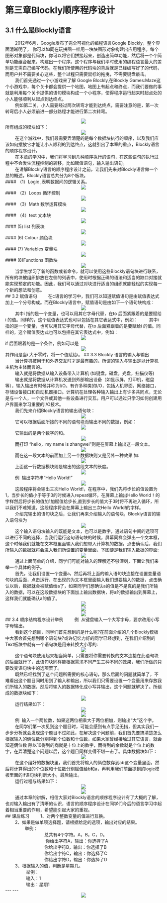 # 第三章Blockly顺序程序设计
## 3.1 什么是Blockly语言
&nbsp;&nbsp;&nbsp;&nbsp;&nbsp;&nbsp;&nbsp;&nbsp;2012年6月，Google发布了完全可视化的编程语言Google Blockly，整个界面清晰明了， 你可以如同在玩拼图一样用一块块图形对象构建出应用程序。每个图形对象都是代码块，你可以将它们拼接起来，创造出简单功能，然后将一个个简单功能组合起来，构建出一个程序。这个程序与我们平时使用的编程语言最大的差别是无需自己编写代码，在我们所使用的代码块的背后就是已经编写好了的代码，而用户并不需要关心这些，整个过程只需要鼠标的拖曳，不需要键盘敲击。<br>
&nbsp;&nbsp;&nbsp;&nbsp;&nbsp;&nbsp;&nbsp;&nbsp;我们首先通过一个小游戏来了解 Google Blockly,在Blockly Games:Maze这个小游戏中，每个关卡都会提供一个地图，地图上有起点和终点，而我们要做的事就是利用每个关卡提供的语句模块构成一个小程序，使得程序运行起来时起点处的小人能够顺利从起点到达终点。<br>
&nbsp;&nbsp;&nbsp;&nbsp;&nbsp;&nbsp;&nbsp;&nbsp;例如第二关，小人需要经过两次转弯才能到达终点，需要注意的是，第一次转弯后小人必须前进一部分路程才能进行第二次转弯。<br>
<center><img src="/assets/p25.png"/></center>
所有组成的模块如下：
<center><img src="/assets/p26.png"/></center>
&nbsp;&nbsp;&nbsp;&nbsp;&nbsp;&nbsp;&nbsp;&nbsp;在这个游戏中，我们最需要弄清楚的是每个数据块执行的顺序，以及我们应该如何摆放它才能让小人顺利的到达终点，这就引出了本章的重点，Blockly语言的顺序程序设计。<br>
&nbsp;&nbsp;&nbsp;&nbsp;&nbsp;&nbsp;&nbsp;&nbsp;在本章的学习中，我们将学习到几种顺序执行的语句，在这些语句的执行过程中不会发生流程控制的转移，比如赋值语句，输入输出语句。<br>
&nbsp;&nbsp;&nbsp;&nbsp;&nbsp;&nbsp;&nbsp;&nbsp;在讲解Blockly语言的顺序程序设计之前，让我们先来对Blockly语言做一个总的概述，Blockly语言总共分为8个板块。<br>
####  （1）Logic ,表明数据间的逻辑关系。
<center><img src="/assets/p27.png"/></center>
####  （2）Loops 循环控制
<center><img src="/assets/p28.png"/></center>
####  （3）Math 数学运算模块 
<center><img src="/assets/p29.png"/></center>
####  （4）text 文本块
<center><img src="/assets/p30.png"/></center>
####  (5) list 列表块
<center><img src="/assets/p31.png"/></center>
####  (6) Colour 颜色块
<center><img src="/assets/p32.png"/></center>
####  (7) Variables 变量块
<center><img src="/assets/p33.png"/></center>
#### (8)Functions 函数块
<center><img src="/assets/p34.png"/></center>
&nbsp;&nbsp;&nbsp;&nbsp;&nbsp;&nbsp;&nbsp;&nbsp;当学生学习了新的函数或者命令，就可以使用这些Blockly语句块进行联系，所有的块被组织排放在左侧的列表中，使用时根据正确的语法和适当的缺口对接就能实现预定的功能。因此，我们可以通过对块进行适当的组织就能轻松的实现每一个新的想法和创意。<br>
## 3.2 赋值语句
&nbsp;&nbsp;&nbsp;&nbsp;&nbsp;&nbsp;&nbsp;&nbsp;在c语言的学习中，我们可以知道赋值语句是由赋值表达式加上一个分号构成。而在Blockly语言中，赋值语句是由如下一个语句块构成：
<center><img src="/assets/p35.png"/></center>
&nbsp;&nbsp;&nbsp;&nbsp;&nbsp;&nbsp;&nbsp;&nbsp;其中i 指的是一个变量，也可以用其它字母代替，在to 后面紧跟着的是要赋给i 的值。同样的，这个赋值表达式也可以包括在其它表达式中，例如：
&nbsp;&nbsp;&nbsp;&nbsp;&nbsp;&nbsp;&nbsp;&nbsp;其中i 指的是一个变量，也可以用其它字母代替，在to 后面紧跟着的是要赋给i 的值。同样的，这个赋值表达式也可以包括在其它表达式中，例如：
<center><img src="/assets/p36.png"/></center>
if 后面跟着的是一个条件，例如可以是
<center><img src="/assets/p37.png"/></center>
其作用是当i 大于零时，将一个值赋给i。
## 3.3 Blockly 语言的输入与输出
&nbsp;&nbsp;&nbsp;&nbsp;&nbsp;&nbsp;&nbsp;&nbsp;当计算机被用于和外界交互时才是最有趣的，所谓的输入与输出是以计算机主机为主体而言的。<br>
&nbsp;&nbsp;&nbsp;&nbsp;&nbsp;&nbsp;&nbsp;&nbsp;输入就是将数据从输入设备带入计算机 (如键盘，磁盘，光盘，扫描仪等)<br>
&nbsp;&nbsp;&nbsp;&nbsp;&nbsp;&nbsp;&nbsp;&nbsp;输出就是将数据从计算机发送到外部输出设备（如显示屏，打印机，磁盘等），输入输出有时候并称为I/O。有许多种类的I/O，包括人机界面，网络接口，存储设备接口和自动机器接口。计算机在处理各种输入输出上有许多共同点，无论是与一个人，一个文件或其他一些设备进行交互。用户可以通过只学习如何创建用户界面来学习重要的I/O技术。<br>
&nbsp;&nbsp;&nbsp;&nbsp;&nbsp;&nbsp;&nbsp;&nbsp;我们先来介绍Blockly语言的输出语句块：
<center><img src="/assets/p38.png"/></center>
&nbsp;&nbsp;&nbsp;&nbsp;&nbsp;&nbsp;&nbsp;&nbsp;它可以根据后面所接的不同的语句块而输出不同的数据，例如：
<center><img src="/assets/p39.png"/></center>
&nbsp;&nbsp;&nbsp;&nbsp;&nbsp;&nbsp;&nbsp;&nbsp;它输出的是两个数字的和。
<center><img src="/assets/p40.png"/></center>
&nbsp;&nbsp;&nbsp;&nbsp;&nbsp;&nbsp;&nbsp;&nbsp;而打印
“hello，my name is zhangwei”则是在屏幕上输出这一段文本。
<center><img src="/assets/p41.png"/></center>
&nbsp;&nbsp;&nbsp;&nbsp;&nbsp;&nbsp;&nbsp;&nbsp;而在这一段文本的前面加上另一个数据块则又是另外一种效果  如:
<center><img src="/assets/p42.png"/></center>
&nbsp;&nbsp;&nbsp;&nbsp;&nbsp;&nbsp;&nbsp;&nbsp;上面这一行数据模块则是输出的这段文本的长度。
<center><img src="/assets/p43.png"/></center>
&nbsp;&nbsp;&nbsp;&nbsp;&nbsp;&nbsp;&nbsp;&nbsp;例&nbsp;&nbsp;输出字符串“Hello World!”
<center><img src="/assets/p44.png"/></center>
&nbsp;&nbsp;&nbsp;&nbsp;&nbsp;&nbsp;&nbsp;&nbsp;这段程序将会输出三次Hello World!，在程序中，我们先将步长的值设置为1，当步长的值小于等于3的时候进入repeat循环，在屏幕上输出Hello World！的字样然后将步长的值加1加赋值给步长,直到步长的值大于3时将不再进入循环，所以我们不难知道，这段程序将会在屏幕上输出三次Hello World!的字样。<br>
&nbsp;&nbsp;&nbsp;&nbsp;&nbsp;&nbsp;&nbsp;&nbsp;介绍完输出的语句块之后，让我们再来介绍输入的语句块，Blockly语言的输入语句块为<br>
<center><img src="/assets/p45.png"/></center>
&nbsp;&nbsp;&nbsp;&nbsp;&nbsp;&nbsp;&nbsp;&nbsp;这个输入语句块输入的既能是文本，也可以是数字，通过语句中间的选项可以进行不同的选择，当我们运行这句语句块的时候，屏幕同样会弹出一个文本框，这个时候我们就能在文本框里面输入我们想带入计算机的数据，点击确认后，我们所输入的数据就将会进入我们所设置的变量里面，下图便是我们输入数据的界面:<br>
<center><img src="/assets/p46.png"/></center>
&nbsp;&nbsp;&nbsp;&nbsp;&nbsp;&nbsp;&nbsp;&nbsp;通过上面简单的介绍，同学们可能对输入的理解还不够深刻，下面让我们来举一个具体的例子。<br>
&nbsp;&nbsp;&nbsp;&nbsp;&nbsp;&nbsp;&nbsp;&nbsp;首先，让我们设置一个变量a，然后再将上面的输入语句块连接在设置变量语句块的后面，点击运行，在出现的为文本框里面输入我们想要输入的数据，点击确认以后，数据就会被赋值给a了，如果同学们想确认a的值是不是真的是我们所输入的数据，可以在这段数据块的下面加上输出数据块，将a的数据输出到屏幕上，这样我们就能确认a的值了。<br>
<center><img src="/assets/p47.png"/></center>
<center><img src="/assets/p48.png"/></center>
<center><img src="/assets/p49.png"/></center>
## 3.4 顺序结构程序设计举例
&nbsp;&nbsp;&nbsp;&nbsp;&nbsp;&nbsp;&nbsp;&nbsp;例&nbsp;&nbsp从键盘输入一个大写字母，要求改用小写字母输出。<br>
&nbsp;&nbsp;&nbsp;&nbsp;&nbsp;&nbsp;&nbsp;&nbsp;看到这个题目，同学们首先想到的是什么呢?在前面介绍的几个Blockly模板中大家会首先想到哪个语句块?或许记忆力好的同学已经想到，在我们介绍到的Text板块中就有一个语句块是用来转换大小写的:
<center><img src="/assets/p50.png"/></center>
&nbsp;&nbsp;&nbsp;&nbsp;&nbsp;&nbsp;&nbsp;&nbsp;这个语句块使用起来相当简单，只需要将你需要转换的文本连接在此语句块的后面就行了，此语句块同样能根据需求不同产生三种不同的效果，我们所做的只要改变语句块中的选项罢了。<br>
&nbsp;&nbsp;&nbsp;&nbsp;&nbsp;&nbsp;&nbsp;&nbsp;既然已经找到了这个问题所需要的核心语句，那么后面的问题就简单了，不难看出这个题目同时用到了输入和输出，所以我们只需要设置一个变量用来存放我们所输入的数据，然后将输入的数据转化成小写并输出，这个问题就解决了。所组成的数据块如下：<br>
<center><img src="/assets/p51.png"/></center>
&nbsp;&nbsp;&nbsp;&nbsp;&nbsp;&nbsp;&nbsp;&nbsp;运行结果如下：
<center><img src="/assets/p52.png"/></center>
<center><img src="/assets/p53.png"/></center>
&nbsp;&nbsp;&nbsp;&nbsp;&nbsp;&nbsp;&nbsp;&nbsp;例&nbsp;&nbsp;输入一个两位数，如果这两位相乘大于两位相加，则输出“大”这个字。<br>
&nbsp;&nbsp;&nbsp;&nbsp;&nbsp;&nbsp;&nbsp;&nbsp;在同学们第一次见到这个题目时，可能会感到有点手足无措，但其实我们一步步分析就会发现这个题目不过如此，在解决这个问题前，我们首先要搞清楚怎么根据输入的俩位数分别得到个位数和十位数，如果大家曾经接触过其它语言，就会知道俩位数 除以10得到的商就是十位上的数字，而得到的余数就是个位上的数字，在弄清楚这个问题以后，这个题目同样变得不堪一击了。具体数据块如下：
<center><img src="/assets/p54.png"/></center>
&nbsp;&nbsp;&nbsp;&nbsp;&nbsp;&nbsp;&nbsp;&nbsp;在这个组好的数据块里，我们首先将输入的俩位数存到ab这个变量里面，然后将计算得出的个位数和十位数分别赋值给b和a，再利用我们前面提到的logic模板里面的if语句块判断大小，最后输出。<br>
&nbsp;&nbsp;&nbsp;&nbsp;&nbsp;&nbsp;&nbsp;&nbsp;运行过程与结果如下：
<center><img src="/assets/p55.png"/></center>
<center><img src="/assets/p56.png"/></center>
&nbsp;&nbsp;&nbsp;&nbsp;&nbsp;&nbsp;&nbsp;&nbsp;通过本章的讲解，相信大家对Blockly语言的顺序程序设计有了大概的了解，也对输入输出有了清晰的认识，语言的顺序程序设计在同学们今后的语言学习中起着相当重要的作用，希望能引起大家的重视。<br>
## 课后练习
&nbsp;&nbsp;&nbsp;&nbsp;&nbsp;&nbsp;&nbsp;&nbsp;1、对两个整数变量的值进行互换。<br>
&nbsp;&nbsp;&nbsp;&nbsp;&nbsp;&nbsp;&nbsp;&nbsp;2、如果是做单项选择题，请根据给定的选项，输出对应的结果。<br>
&nbsp;&nbsp;&nbsp;&nbsp;&nbsp;&nbsp;&nbsp;&nbsp;&nbsp;&nbsp;&nbsp;&nbsp;&nbsp;&nbsp;&nbsp;&nbsp;举例：<br>
 &nbsp;&nbsp;&nbsp;&nbsp;&nbsp;&nbsp;&nbsp;&nbsp;&nbsp;&nbsp;&nbsp;&nbsp;&nbsp;&nbsp;&nbsp;&nbsp;&nbsp;&nbsp;&nbsp;&nbsp;&nbsp;&nbsp;&nbsp;&nbsp;&nbsp;&nbsp;&nbsp;&nbsp;&nbsp;&nbsp;&nbsp;&nbsp;总共有4个字符。A，B，C，D。<br>
&nbsp;&nbsp;&nbsp;&nbsp;&nbsp;&nbsp;&nbsp;&nbsp;&nbsp;&nbsp;&nbsp;&nbsp;&nbsp;&nbsp;&nbsp;&nbsp;&nbsp;&nbsp;&nbsp;&nbsp;&nbsp;&nbsp;&nbsp;&nbsp;&nbsp;&nbsp;&nbsp;&nbsp;&nbsp;&nbsp;&nbsp;&nbsp; 你给出字符A，输出：你选择了A  <br>
 &nbsp;&nbsp;&nbsp;&nbsp;&nbsp;&nbsp;&nbsp;&nbsp;&nbsp;&nbsp;&nbsp;&nbsp;&nbsp;&nbsp;&nbsp;&nbsp;&nbsp;&nbsp;&nbsp;&nbsp;&nbsp;&nbsp;&nbsp;&nbsp;&nbsp;&nbsp;&nbsp;&nbsp;&nbsp;&nbsp;&nbsp;&nbsp;你给出字符B，输出：你选择了B  <br> 
 &nbsp;&nbsp;&nbsp;&nbsp;&nbsp;&nbsp;&nbsp;&nbsp;&nbsp;&nbsp;&nbsp;&nbsp;&nbsp;&nbsp;&nbsp;&nbsp;&nbsp;&nbsp;&nbsp;&nbsp;&nbsp;&nbsp;&nbsp;&nbsp;&nbsp;&nbsp;&nbsp;&nbsp;&nbsp;&nbsp;&nbsp;&nbsp;你给出字符C，输出：你选择了C<br>
 &nbsp;&nbsp;&nbsp;&nbsp;&nbsp;&nbsp;&nbsp;&nbsp;&nbsp;&nbsp;&nbsp;&nbsp;&nbsp;&nbsp;&nbsp;&nbsp;&nbsp;&nbsp;&nbsp;&nbsp;&nbsp;&nbsp;&nbsp;&nbsp;&nbsp;&nbsp;&nbsp;&nbsp;&nbsp;&nbsp;&nbsp;&nbsp;你给出字符D，输出：你选择了D<br>
 &nbsp;&nbsp;&nbsp;&nbsp;&nbsp;&nbsp;&nbsp;&nbsp;3、根据输入的值，判断是星期几。<br>
 &nbsp;&nbsp;&nbsp;&nbsp;&nbsp;&nbsp;&nbsp;&nbsp;&nbsp;&nbsp;&nbsp;&nbsp;&nbsp;&nbsp;&nbsp;&nbsp; 举例：<br>
       &nbsp;&nbsp;&nbsp;&nbsp;&nbsp;&nbsp;&nbsp;&nbsp;&nbsp;&nbsp;&nbsp;&nbsp;&nbsp;&nbsp;&nbsp;&nbsp; 输入：1<br>
       &nbsp;&nbsp;&nbsp;&nbsp;&nbsp;&nbsp;&nbsp;&nbsp;&nbsp;&nbsp;&nbsp;&nbsp;&nbsp;&nbsp;&nbsp;&nbsp; 输出：星期1<br>
---
---
<center><img src="/assets/p57.png"/></center>
 
